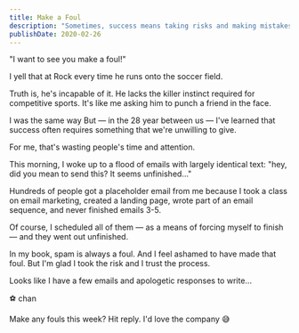 ```yaml
---
title: Make a Foul
description: "Sometimes, success means taking risks and making mistakes; embrace the process, learn from your fouls, and grow into a better version of yourself."
publishDate: 2020-02-26
---
```


"I want to see you make a foul!"

I yell that at Rock every time he runs onto the soccer field.

Truth is, he's incapable of it.
He lacks the killer instinct required for competitive sports.
It's like me asking him to punch a friend in the face.

I was the same way
But — in the 28 year between us — I've learned that success often requires something that we're unwilling to give.

For me, that's wasting people's time and attention.

This morning, I woke up to a flood of emails with largely identical text:
"hey, did you mean to send this? It seems unfinished..."

Hundreds of people got a placeholder email from me because I took a class on email marketing, created a landing page, wrote part of an email sequence, and never finished emails 3-5.

Of course, I scheduled all of them — as a means of forcing myself to finish — and they went out unfinished.

In my book, spam is always a foul.
And I feel ashamed to have made that foul.
But I'm glad I took the risk and I trust the process.

Looks like I have a few emails and apologetic responses to write...

⚽️ chan

Make any fouls this week?
Hit reply. I'd love the company 😅
